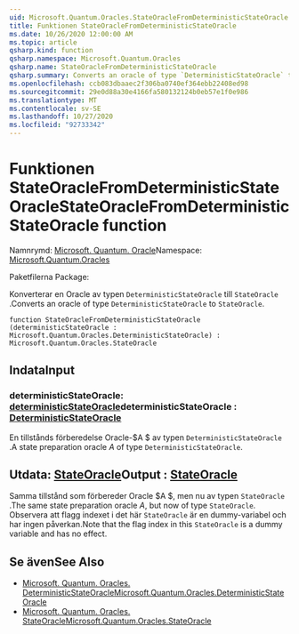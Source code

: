 ```yaml
---
uid: Microsoft.Quantum.Oracles.StateOracleFromDeterministicStateOracle
title: Funktionen StateOracleFromDeterministicStateOracle
ms.date: 10/26/2020 12:00:00 AM
ms.topic: article
qsharp.kind: function
qsharp.namespace: Microsoft.Quantum.Oracles
qsharp.name: StateOracleFromDeterministicStateOracle
qsharp.summary: Converts an oracle of type `DeterministicStateOracle` to `StateOracle`.
ms.openlocfilehash: ccb083dbaaec2f306ba0740ef364ebb22408ed98
ms.sourcegitcommit: 29e0d88a30e4166fa580132124b0eb57e1f0e986
ms.translationtype: MT
ms.contentlocale: sv-SE
ms.lasthandoff: 10/27/2020
ms.locfileid: "92733342"
---
```

# <a name="stateoraclefromdeterministicstateoracle-function"></a><span data-ttu-id="01533-102">Funktionen StateOracleFromDeterministicStateOracle</span><span class="sxs-lookup"><span data-stu-id="01533-102">StateOracleFromDeterministicStateOracle function</span></span>

<span data-ttu-id="01533-103">Namnrymd: [Microsoft. Quantum. Oracle](xref:Microsoft.Quantum.Oracles)</span><span class="sxs-lookup"><span data-stu-id="01533-103">Namespace: [Microsoft.Quantum.Oracles](xref:Microsoft.Quantum.Oracles)</span></span>

<span data-ttu-id="01533-104">Paketfilerna [](https://nuget.org/packages/)</span><span class="sxs-lookup"><span data-stu-id="01533-104">Package: [](https://nuget.org/packages/)</span></span>


<span data-ttu-id="01533-105">Konverterar en Oracle av typen `DeterministicStateOracle` till `StateOracle` .</span><span class="sxs-lookup"><span data-stu-id="01533-105">Converts an oracle of type `DeterministicStateOracle` to `StateOracle`.</span></span>

```qsharp
function StateOracleFromDeterministicStateOracle (deterministicStateOracle : Microsoft.Quantum.Oracles.DeterministicStateOracle) : Microsoft.Quantum.Oracles.StateOracle
```


## <a name="input"></a><span data-ttu-id="01533-106">Indata</span><span class="sxs-lookup"><span data-stu-id="01533-106">Input</span></span>

### <a name="deterministicstateoracle--deterministicstateoracle"></a><span data-ttu-id="01533-107">deterministicStateOracle: [deterministicStateOracle](xref:Microsoft.Quantum.Oracles.DeterministicStateOracle)</span><span class="sxs-lookup"><span data-stu-id="01533-107">deterministicStateOracle : [DeterministicStateOracle](xref:Microsoft.Quantum.Oracles.DeterministicStateOracle)</span></span>

<span data-ttu-id="01533-108">En tillstånds förberedelse Oracle-$A $ av typen `DeterministicStateOracle` .</span><span class="sxs-lookup"><span data-stu-id="01533-108">A state preparation oracle $A$ of type `DeterministicStateOracle`.</span></span>



## <a name="output--stateoracle"></a><span data-ttu-id="01533-109">Utdata: [StateOracle](xref:Microsoft.Quantum.Oracles.StateOracle)</span><span class="sxs-lookup"><span data-stu-id="01533-109">Output : [StateOracle](xref:Microsoft.Quantum.Oracles.StateOracle)</span></span>

<span data-ttu-id="01533-110">Samma tillstånd som förbereder Oracle $A $, men nu av typen `StateOracle` .</span><span class="sxs-lookup"><span data-stu-id="01533-110">The same state preparation oracle $A$, but now of type `StateOracle`.</span></span> <span data-ttu-id="01533-111">Observera att flagg indexet i det här `StateOracle` är en dummy-variabel och har ingen påverkan.</span><span class="sxs-lookup"><span data-stu-id="01533-111">Note that the flag index in this `StateOracle` is a dummy variable and has no effect.</span></span>

## <a name="see-also"></a><span data-ttu-id="01533-112">Se även</span><span class="sxs-lookup"><span data-stu-id="01533-112">See Also</span></span>

- [<span data-ttu-id="01533-113">Microsoft. Quantum. Oracles. DeterministicStateOracle</span><span class="sxs-lookup"><span data-stu-id="01533-113">Microsoft.Quantum.Oracles.DeterministicStateOracle</span></span>](xref:Microsoft.Quantum.Oracles.DeterministicStateOracle)
- [<span data-ttu-id="01533-114">Microsoft. Quantum. Oracles. StateOracle</span><span class="sxs-lookup"><span data-stu-id="01533-114">Microsoft.Quantum.Oracles.StateOracle</span></span>](xref:Microsoft.Quantum.Oracles.StateOracle)